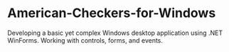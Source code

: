 # American-Checkers-for-Windows
Developing a basic yet complex Windows desktop application using .NET WinForms.
Working with controls, forms, and events.
